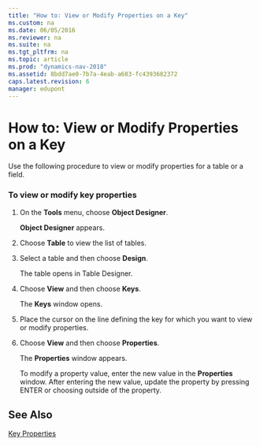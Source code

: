 ```yaml
---
title: "How to: View or Modify Properties on a Key"
ms.custom: na
ms.date: 06/05/2016
ms.reviewer: na
ms.suite: na
ms.tgt_pltfrm: na
ms.topic: article
ms.prod: "dynamics-nav-2018"
ms.assetid: 8bdd7ae0-7b7a-4eab-a683-fc4393682372
caps.latest.revision: 6
manager: edupont
---
```

# How to: View or Modify Properties on a Key
Use the following procedure to view or modify properties for a table or a field.  
  
### To view or modify key properties  
  
1.  On the **Tools** menu, choose **Object Designer**.  
  
     **Object Designer** appears.  
  
2.  Choose **Table** to view the list of tables.  
  
3.  Select a table and then choose **Design**.  
  
     The table opens in Table Designer.  
  
4.  Choose **View** and then choose **Keys**.  
  
     The **Keys** window opens.  
  
5.  Place the cursor on the line defining the key for which you want to view or modify properties.  
  
6.  Choose **View** and then choose **Properties**.  
  
     The **Properties** window appears.  
  
     To modify a property value, enter the new value in the **Properties** window. After entering the new value, update the property by pressing ENTER or choosing outside of the property.  
  
## See Also  
 [Key Properties](Key-Properties.md)